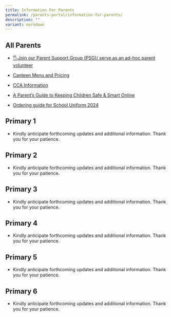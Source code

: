 ```yaml
---
title: Information For Parents
permalink: /parents-portal/information-for-parents/
description: ""
variant: markdown
---
```

## All Parents


*   [🖐️Join our Parent Support Group (PSG)/ serve as an ad-hoc parent volunteer](https://peitongpri.moe.edu.sg/our-people/psg/)
*   [Canteen Menu and Pricing](https://go.gov.sg/ptpscanteen)  
    
*   [CCA Information](https://sites.google.com/moe.edu.sg/ptpscca/home)
*   [A Parent’s Guide to Keeping Children Safe &amp; Smart Online](https://www.betterinternet.sg/-/media/Resources/PDFs/Parents-Guides/Safe-and-Smart-Online-Parent-Guide.pdf)

*   [Ordering guide for School Uniform 2024](/files/Parents%20Portal/For%20Parents/Uniform_Online_Ordering_guide.pdf)

## Primary 1

* Kindly anticipate forthcoming updates and additional information. Thank you for your patience.


## Primary 2
* Kindly anticipate forthcoming updates and additional information. Thank you for your patience.

## Primary 3
* Kindly anticipate forthcoming updates and additional information. Thank you for your patience.

## Primary 4
* Kindly anticipate forthcoming updates and additional information. Thank you for your patience.

## Primary 5
* Kindly anticipate forthcoming updates and additional information. Thank you for your patience.

## Primary 6
* Kindly anticipate forthcoming updates and additional information. Thank you for your patience.